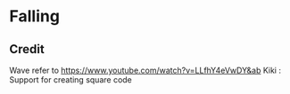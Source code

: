 # Falling

## Credit
Wave refer to https://www.youtube.com/watch?v=LLfhY4eVwDY&ab
Kiki : Support for creating square code
